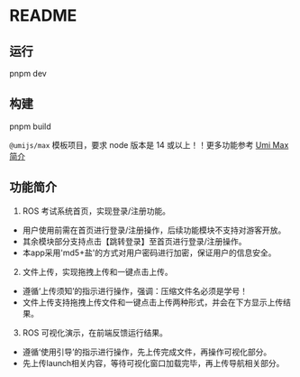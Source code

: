 # README

## 运行

pnpm dev

## 构建

pnpm build

`@umijs/max` 模板项目，要求 node 版本是 14 或以上！！更多功能参考 [Umi Max 简介](https://umijs.org/docs/max/introduce)

## 功能简介

1. ROS 考试系统首页，实现登录/注册功能。

- 用户使用前需在首页进行登录/注册操作，后续功能模块不支持对游客开放。
- 其余模块部分支持点击【跳转登录】至首页进行登录/注册操作。
- 本app采用'md5+盐'的方式对用户密码进行加密，保证用户的信息安全。

2. 文件上传，实现拖拽上传和一键点击上传。

- 遵循‘上传须知’的指示进行操作，强调：压缩文件名必须是学号！
- 文件上传支持拖拽上传文件和一键点击上传两种形式，并会在下方显示上传结果。

3. ROS 可视化演示，在前端反馈运行结果。

- 遵循‘使用引导’的指示进行操作，先上传完成文件，再操作可视化部分。
- 先上传launch相关内容，等待可视化窗口加载完毕，再上传导航相关部分。
